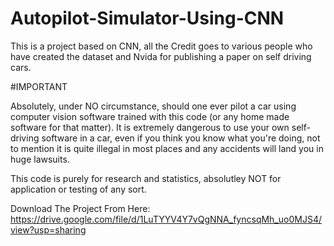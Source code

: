 # Autopilot-Simulator-Using-CNN
This is a project based on CNN, all the Credit goes to various people who have created the dataset and Nvida for publishing a paper on self driving cars.

#IMPORTANT

Absolutely, under NO circumstance, should one ever pilot a car using computer vision software trained with this code (or any home made software for that matter). It is extremely dangerous to use your own self-driving software in a car, even if you think you know what you're doing, not to mention it is quite illegal in most places and any accidents will land you in huge lawsuits.

This code is purely for research and statistics, absolutley NOT for application or testing of any sort.

Download The Project From Here:
https://drive.google.com/file/d/1LuTYYV4Y7vQgNNA_fyncsqMh_uo0MJS4/view?usp=sharing
